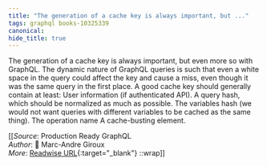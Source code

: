 ```yaml
---
title: "The generation of a cache key is always important, but ..."
tags: graphql books-10325339
canonical: 
hide_title: true
---
```


The generation of a cache key is always important, but even more so with GraphQL. The dynamic nature of GraphQL queries is such that even a white space in the query could affect the key and cause a miss, even though it was the same query in the first place. A good cache key should generally contain at least:
User information (if authenticated API).
A query hash, which should be normalized as much as possible.
The variables hash (we would not want queries with different variables to be cached as the same thing).
The operation name
A cache-busting element.


[[_Source_: Production Ready GraphQL<br>
_Author_: 📕 Marc-Andre Giroux<br>
_More_: [Readwise URL](https://readwise.io/open/210672380){:target="_blank"}
::wrap]]